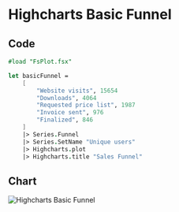 Highcharts Basic Funnel
=======================

Code
----

```fsharp
#load "FsPlot.fsx"

let basicFunnel =
    [
        "Website visits", 15654
        "Downloads", 4064
        "Requested price list", 1987
        "Invoice sent", 976
        "Finalized", 846
    ]
    |> Series.Funnel
    |> Series.SetName "Unique users"
    |> Highcharts.plot
    |> Highcharts.title "Sales Funnel"
```
Chart
-----

![Highcharts Basic Funnel](https://raw.github.com/TahaHachana/FsPlot/master/screenshots/HighchartsBasicFunnel.PNG)